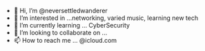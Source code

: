 - 👋 Hi, I’m @neversettledwanderer
- 👀 I’m interested in ...networking, varied music, learning new tech
- 🌱 I’m currently learning ... CyberSecurity
- 💞️ I’m looking to collaborate on ...
- 📫 How to reach me ... <username>@icloud.com

<!---
neversettledwanderer/neversettledwanderer is a ✨ special ✨ repository because its `README.md` (this file) appears on your GitHub profile.
You can click the Preview link to take a look at your changes.
--->
